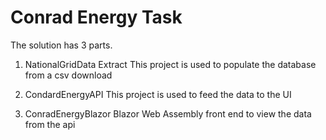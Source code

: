 # Conrad Energy Task

The solution has 3 parts.

1. NationalGridData Extract
   This project is used to populate the database from a csv download
   
2. CondardEnergyAPI
   This project is used to feed the data to the UI
   
3. ConradEnergyBlazor
   Blazor Web Assembly front end to view the data from the api
   
   
